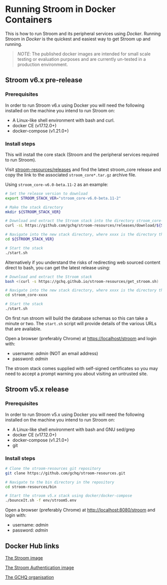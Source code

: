 # Running Stroom in Docker Containers

This is how to run Stroom and its peripheral services using _Docker_. 
Running Stroom in _Docker_ is the quickest and easiest way to get Stroom up and running. 

> _NOTE_: The published docker images are intended for small scale testing or evaluation purposes and are currently un-tested in a production environment.

## Stroom v6.x pre-release

### Prerequisites

In order to run Stroom v6.x using Docker you will need the following installed on the machine you intend to run Stroom on:

* A Linux-like shell environment with bash and curl.
* docker CE (v17.12.0+)
* docker-compose (v1.21.0+)

### Install steps

This will install the core stack (Stroom and the peripheral services required to run Stroom).

Visit [stroom-resources/releases](https://github.com/gchq/stroom-resources/releases) and find the latest stroom_core release and copy the link to the associated `stroom_core*.tar.gz` archive file.

Using `stroom_core-v6.0-beta.11-2` as an example:

```bash
# Set the release version to download
export STROOM_STACK_VER="stroom_core-v6.0-beta.11-2"

# Make the stack directory
mkdir ${STROOM_STACK_VER}

# Download and extract the Stroom stack into the directory stroom_core-v6.0-beta.11-2
curl -sL https://github.com/gchq/stroom-resources/releases/download/${STROOM_STACK_VER}/${STROOM_STACK_VER}.tar.gz | tar xz -C ${STROOM_STACK_VER}

# Navigate into the new stack directory, where xxxx is the directory that has just been created
cd ${STROOM_STACK_VER}

# Start the stack
./start.sh
```

Alternatively if you understand the risks of redirecting web sourced content direct to bash, you can get the latest release using:

```bash
# Download and extract the Stroom stack
bash <(curl -s https://gchq.github.io/stroom-resources/get_stroom.sh)

# Navigate into the new stack directory, where xxxx is the directory that has just been created
cd stroom_core-xxxx

# Start the stack
./start.sh
```

On first run stroom will build the database schemas so this can take a minute or two. 
The `start.sh` script will provide details of the various URLs that are available.

Open a browser (preferably Chrome) at [https://localhost/stroom](https://localhost/stroom) and login with:

* username: _admin_ (NOT an email address)
* password: _admin_

The stroom stack comes supplied with self-signed certificates so you may need to accept a prompt warning you about visiting an untrusted site.


## Stroom v5.x release

### Prerequisites

In order to run Stroom v5.x using Docker you will need the following installed on the machine you intend to run Stroom on:

* A Linux-like shell environment with bash and GNU sed/grep
* docker CE (v17.12.0+)
* docker-compose (v1.21.0+)
* git

### Install steps

```bash
# Clone the stroom-resources git repository
git clone https://github.com/gchq/stroom-resources.git

# Navigate to the bin directory in the repository
cd stroom-resources/bin

# Start the stroom v5.x stack using docker/docker-compose
./bounceIt.sh -f env/stroom5.env
```

Open a browser (preferably Chrome) at [http://localhost:8080/stroom](http://localhost:8080/stroom) and login with:

* username: _admin_ 
* password: _admin_


## Docker Hub links
[The Stroom image](https://hub.docker.com/r/gchq/stroom/)

[The Stroom Authentication image](https://hub.docker.com/r/gchq/stroom-auth/)

[The GCHQ organisation](https://hub.docker.com/r/gchq/)
